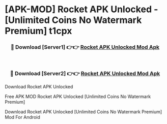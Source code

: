 # [APK-MOD] Rocket APK Unlocked - [Unlimited Coins No Watermark Premium] t1cpx



<div align="center">
<h3>🔴 Download [Server1] 👉👉 <a href="https://momento.my/?title=Rocket_APK_Unlocked">Rocket APK Unlocked Mod Apk</a></h3><br>

<h3>🔴 Download [Server2] 👉👉 <a href="https://momento.my/?title=Rocket_APK_Unlocked">Rocket APK Unlocked Mod Apk</a></h3>
</div>



Download Rocket APK Unlocked 

Free APK MOD Rocket APK Unlocked [Unlimited Coins No Watermark Premium]

Download Rocket APK Unlocked [Unlimited Coins No Watermark Premium] Mod For Android
